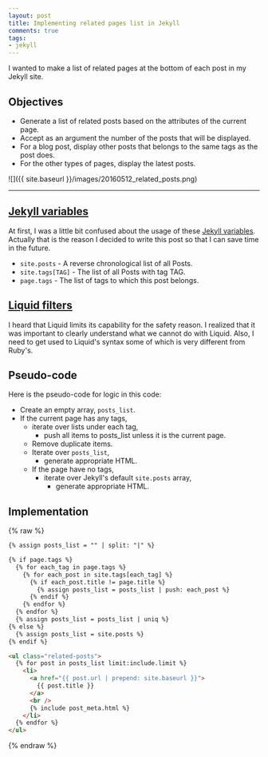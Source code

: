 ```yaml
---
layout: post
title: Implementing related pages list in Jekyll
comments: true
tags:
- jekyll
---
```


I wanted to make a list of related pages at the bottom of each post in my Jekyll site.

<!--more-->

## Objectives
- Generate a list of related posts based on the attributes of the current page.
- Accept as an argument the number of the posts that will be displayed.
- For a blog post, display other posts that belongs to the same tags as the post does.
- For the other types of pages, display the latest posts.

![]({{ site.baseurl }}/images/20160512_related_posts.png)

---

## [Jekyll variables](https://jekyllrb.com/docs/variables/)
At first, I was a little bit confused about the usage of these [Jekyll variables](https://jekyllrb.com/docs/variables/). Actually that is the reason I decided to write this post so that I can save time in the future.

- `site.posts`     - A reverse chronological list of all Posts.
- `site.tags[TAG]` - The list of all Posts with tag TAG.
- `page.tags`      - The list of tags to which this post belongs.

## [Liquid filters](https://help.shopify.com/themes/liquid/filters)
I heard that Liquid limits its capability for the safety reason. I realized that it was important to clearly understand what we cannot do with Liquid. Also, I need to get used to Liquid's syntax some of which is very different from Ruby's.

## Pseudo-code
Here is the pseudo-code for logic in this code:

- Create an empty array, `posts_list`.
- If the current page has any tags,
  + iterate over lists under each tag,
    * push all items to posts_list unless it is the current page.
  + Remove duplicate items.
  + Iterate over `posts_list`,
    * generate appropriate HTML.
  - If the page have no tags,
    + iterate over Jekyll's default `site.posts` array,
      * generate appropriate HTML.

## Implementation
{% raw %}
```html
{% assign posts_list = "" | split: "|" %}

{% if page.tags %}
  {% for each_tag in page.tags %}
    {% for each_post in site.tags[each_tag] %}
      {% if each_post.title != page.title %}
        {% assign posts_list = posts_list | push: each_post %}
      {% endif %}
    {% endfor %}
  {% endfor %}
  {% assign posts_list = posts_list | uniq %}
{% else %}
  {% assign posts_list = site.posts %}
{% endif %}

<ul class="related-posts">
  {% for post in posts_list limit:include.limit %}
    <li>
      <a href="{{ post.url | prepend: site.baseurl }}">
        {{ post.title }}
      </a>
      <br />
      {% include post_meta.html %}
    </li>
  {% endfor %}
</ul>
```
{% endraw %}
